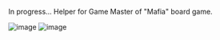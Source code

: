 In progress...
Helper for Game Master of "Mafia" board game.

![image](https://github.com/user-attachments/assets/4fa7e456-7bd7-4c40-85dd-44002453551a)
![image](https://github.com/user-attachments/assets/5d2c4aae-28bd-4340-84de-b3dbcec8814e)
